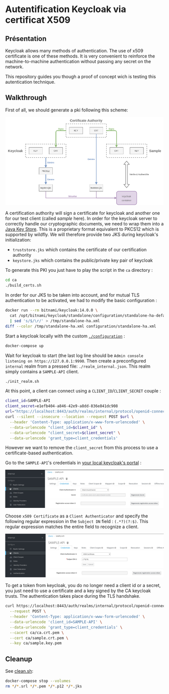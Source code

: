 Autentification Keycloak via certificat X509
============================================

Présentation
------------

Keycloak allows many methods of authentication. The use of x509 certificate is one of these methods. It is very convenient to reinforce the machine-to-machine authentication without passing any secret on the network.

This repository guides you though a proof of concept wich is testing this autentication technique.

Walkthrough
-----------

First of all, we should generate a pki following this scheme:

![pki_diagram](.github/pki_diagram.png)

A certification authority will sign a certificate for keycloak and another one for our test client (called *sample* here). In order for the keycloak server to correctly handle our cryptographic documents, we need to wrap them into a [Java Key Store](https://en.wikipedia.org/wiki/Java_KeyStore). This is a proprietary format equivalent to PKCS12 which is supported by wildfly. We will therefore provide two JKS during keycloak's initialization:

-	`truststore.jks` which contains the certificate of our certification authority
-	`keystore.jks` which contains the public/private key pair of keycloak

To generate this PKI you just have to play the script in the `ca` directory :

```bash
cd ca
./build_certs.sh
```

In order for our JKS to be taken into account, and for mutual TLS authentication to be activated, we had to modify the basic configuration :

```bash
docker run --rm bitnami/keycloak:14.0.0 \
  cat /opt/bitnami/keycloak/standalone/configuration/standalone-ha-default.xml 2> /dev/null \
  | sed 's/$/\r/' > /tmp/standalone-ha.xml
diff --color /tmp/standalone-ha.xml configuration/standalone-ha.xml
```

Start a keycloak locally with the custom [`./configuration`](./configuration) :

```bash
docker-compose up
```

Wait for keycloak to start (the last log line should be `Admin console listening on https://127.0.0.1:9990`. Then create a preconfigured `internal` realm from a pressed file: `./realm_internal.json`. This realm simply contains a `SAMPLE-API` client.

```bash
./init_realm.sh
```

At this point, a client can connect using a `CLIENT_ID`/`CLIENT_SECRET` couple :

```bash
client_id=SAMPLE-API
client_secret=e1efb404-a846-42e9-a8dd-836e841dc908
url="https://localhost:8443/auth/realms/internal/protocol/openid-connect/token"
curl --silent --insecure --location --request POST $url \
  --header 'Content-Type: application/x-www-form-urlencoded' \
  --data-urlencode "client_id=$client_id" \
  --data-urlencode "client_secret=$client_secret" \
  --data-urlencode 'grant_type=client_credentials'
```

However we want to remove the `client_secret` from this process to use a certificate-based authentication.

Go to the `SAMPLE-API`'s credentials in [your local keycloak's portal](https://localhost:8443/auth/admin/master/console/#/realms/internal/clients) :

![client credentials](.github/screenshot-step1.png)

Choose `x509 Certificate` as a `Client Authenticator` and specify the following regular expression in the `Subject DN` field : `(.*?)(?:$)`. This regular expression matches the entire field to recognize a client.

![credentials configuration](.github/screenshot-step2.png)

To get a token from keycloak, you do no longer need a client id or a secret, you just need to use a certificate and a key signed by the CA keycloak trusts. The authentication takes place during the TLS handshake.

```bash
curl https://localhost:8443/auth/realms/internal/protocol/openid-connect/token \
  --request POST \
  --header 'Content-Type: application/x-www-form-urlencoded' \
  --data-urlencode 'client_id=SAMPLE-API' \
  --data-urlencode 'grant_type=client_credentials' \
  --cacert ca/ca.crt.pem \
  --cert ca/sample.crt.pem \
  --key ca/sample.key.pem
```

Cleanup
-------

See [clean.sh](./clean.sh):

```bash
docker-compose stop --volumes
rm */*.srl */*.pem */*.p12 */*.jks
```
